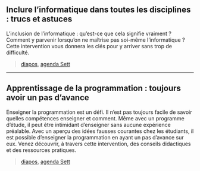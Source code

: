 ## Inclure l’informatique dans toutes les disciplines : trucs et astuces

L’inclusion de l’informatique : qu’est-ce que cela signifie vraiment ? Comment y parvenir lorsqu’on ne maîtrise pas soi-même l’informatique ? Cette intervention vous donnera les clés pour y arriver sans trop de difficulté.

> [diapos](https://colevanderswands.github.io/sett-namur-2020/inclure-linformatique.html), [agenda Sett](https://www.sett-namur.be/activity/inclure-linformatique-dans-toutes-les-disciplines-trucs-et-astuces/)

---

## Apprentissage de la programmation : toujours avoir un pas d’avance

Enseigner la programmation est un défi. Il n’est pas toujours facile de savoir quelles
compétences enseigner et comment. Même avec un programme d’étude, il peut être intimidant d’enseigner sans aucune expérience préalable. Avec un aperçu des idées fausses courantes chez les étudiants, il est possible d’enseigner la programmation en ayant un pas d’avance sur eux. Venez découvrir, à travers cette intervention, des conseils didactiques et des ressources pratiques.

> [diapos](https://colevanderswands.github.io/sett-namur-2020/un-pas-davance.html), [agenda Sett](https://www.sett-namur.be/activity/apprentissage-de-la-programmation-toujours-avoir-un-pas-davance/)
